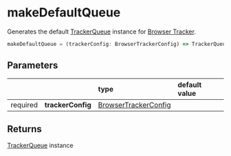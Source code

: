 # makeDefaultQueue

Generates the default [TrackerQueue](/tracking/api-reference/core/TrackerQueue.md) instance for [Browser Tracker](/tracking/api-reference/general/BrowserTracker.md).

```typescript
makeDefaultQueue = (trackerConfig: BrowserTrackerConfig) => TrackerQueueInterface
```

## Parameters
|          |                   | type                                                                                | default value
| :-:      | :--               | :--                                                                                 | :--           
| required | **trackerConfig** | [BrowserTrackerConfig](/tracking/api-reference/definitions/BrowserTrackerConfig.md) |

## Returns
[TrackerQueue](/tracking/api-reference/core/TrackerQueue.md) instance
